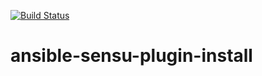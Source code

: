 [![Build Status](https://travis-ci.org/030/ansible-sensu-plugin-install.svg?branch=master)](https://travis-ci.org/030/ansible-sensu-plugin-install)

# ansible-sensu-plugin-install
